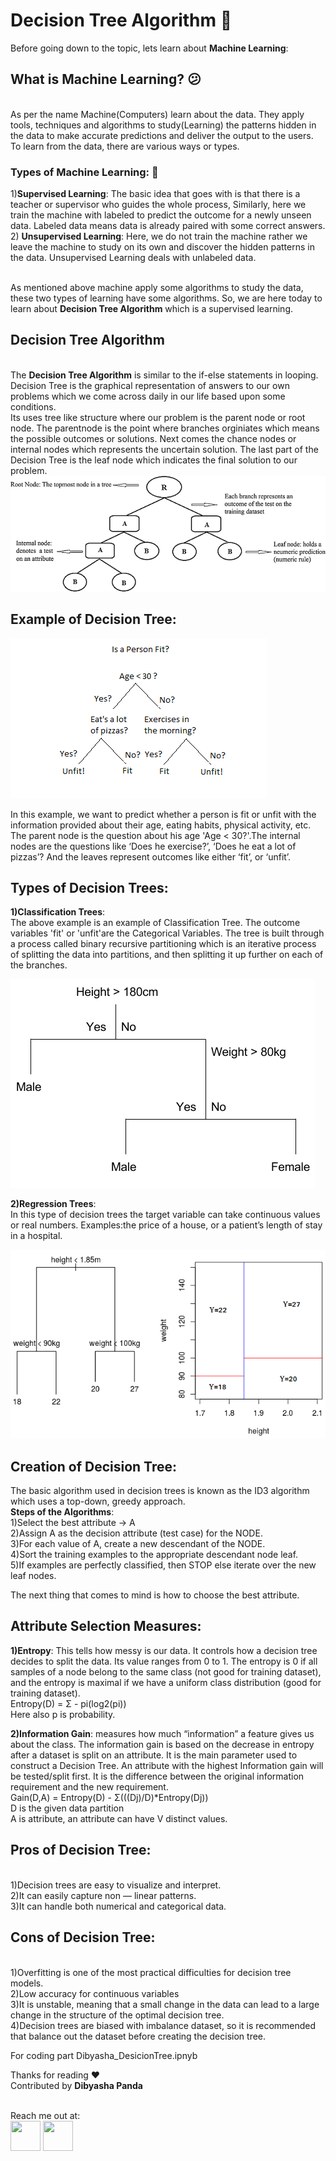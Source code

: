 # Decision Tree Algorithm :thinking:

Before going down to the topic, lets learn about **Machine Learning**:
## What is Machine Learning? :confused:
<br>As per the name Machine(Computers) learn about the data. They apply tools, techniques and algorithms to study(Learning) the patterns hidden in the data to make accurate predictions and deliver the output to the users.
<br>To learn from the data, there are various ways or types.
### Types of Machine Learning: :shushing_face:
1)**Supervised Learning**: 
The basic idea that goes with is that there is a teacher or supervisor who guides the whole process, Similarly, here we train the machine with labeled to predict the outcome for a newly unseen data. Labeled data means data is already paired with some correct answers.
<br>2) **Unsupervised Learning**:
Here, we do not train the machine rather we leave the machine to study on its own and discover the hidden patterns in the data. Unsupervised Learning deals with unlabeled data. 

<br>As mentioned above machine apply some algorithms to study the data, these two types of learning have some algorithms. So, we are here today to learn about **Decision Tree Algorithm** which is a supervised learning.
## Decision Tree Algorithm 
<br>The **Decision Tree Algorithm** is similar to the if-else statements in looping. Decision Tree is the graphical representation of answers to our own problems which we come across daily in our life based upon some conditions.
<br> Its uses tree like structure where our problem is the parent node or root node. The parentnode is the point where branches orginiates which means the possible outcomes or solutions. Next comes the chance nodes or internal nodes which represents the uncertain solution. The last part of the Decision Tree is the leaf node which indicates the final solution to our problem.
<img src="Github images/pic1.png">

## Example of Decision Tree:
<img src="Github images/pic2.png">

In this example, we want to predict whether a person is fit or unfit with the information provided about their age, eating habits, physical activity, etc. The parent node is the question about his age 'Age < 30?'.The internal nodes are the questions like ‘Does he exercise?’, ‘Does he eat a lot of pizzas’? And the leaves represent outcomes like either ‘fit’, or ‘unfit’.
## Types of Decision Trees:
**1)Classification Trees**:
<br>The above example is an example of Classification Tree. The outcome variables 'fit' or 'unfit'are the Categorical Variables.
The tree is built through a process called binary recursive partitioning which is an iterative process of splitting the data into partitions, and then splitting it up further on each of the branches.

<img src="Github images/pic3.png">

**2)Regression Trees**:
<br>In this type of decision trees the target variable can take continuous values or real numbers. Examples:the price of a house, or a patient’s length of stay in a hospital.

<img src="Github images/pic4.png">

## Creation of Decision Tree:
The basic algorithm used in decision trees is known as the ID3 algorithm which uses a top-down, greedy approach.
<br>**Steps of the Algorithms**:
<br>1)Select the best attribute → A 
<br>2)Assign A as the decision attribute (test case) for the NODE. 
<br>3)For each value of A, create a new descendant of the NODE.
<br>4)Sort the training examples to the appropriate descendant node leaf. 
<br>5)If examples are perfectly classified, then STOP else iterate over the new leaf nodes.

The next thing that comes to mind is how to choose the best attribute.

## Attribute Selection Measures:
**1)Entropy**: This tells how messy is our data. It controls how a decision tree decides to split the data. Its value ranges from 0 to 1. The entropy is 0 if all samples of a node belong to the same class (not good for training dataset), and the entropy is maximal if we have a uniform class distribution (good for training dataset). 
<br>Entropy(D) = Σ - pi(log2(pi))
<br>Here also p is probability.

**2)Information Gain**: measures how much “information” a feature gives us about the class. The information gain is based on the decrease in entropy after a dataset is split on an attribute. It is the main parameter used to construct a Decision Tree. An attribute with the highest Information gain will be tested/split first. It is the difference between the original information requirement and the new requirement.
<br>Gain(D,A) = Entropy(D) - Σ(((Dj)/D)*Entropy(Dj))
<br>D is the given data partition
<br>A is attribute, an attribute can have V distinct values.

## Pros of Decision Tree:
<br>1)Decision trees are easy to visualize and interpret.
<br>2)It can easily capture non — linear patterns.
<br>3)It can handle both numerical and categorical data.

## Cons of Decision Tree:
<br>1)Overfitting is one of the most practical difficulties for decision tree models.
<br>2)Low accuracy for continuous variables
<br>3)It is unstable, meaning that a small change in the data can lead to a large change in the structure of the optimal decision tree.
<br>4)Decision trees are biased with imbalance dataset, so it is recommended that balance out the dataset before creating the decision tree.

For coding part Dibyasha_DesicionTree.ipnyb

Thanks for reading :heart:
<br> Contributed by **Dibyasha Panda**

<br>Reach me out at:
<br><a href="https://linkedin.com/"><img src = "https://github.com/DibyashaPanda/dibyasha-panda/blob/master/images/linkedin.png" width = "48" height = "48"></a>
<a href="https://gmail.com/"><img src = "https://github.com/DibyashaPanda/dibyasha-panda/blob/master/images/gmail.jpg" width = "48" height = "48"></a>
